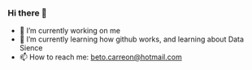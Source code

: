 ### Hi there 👋

- 🔭 I’m currently working on me
- 🌱 I’m currently learning how github works, and learning about Data Sience
- 📫 How to reach me: beto.carreon@hotmail.com


